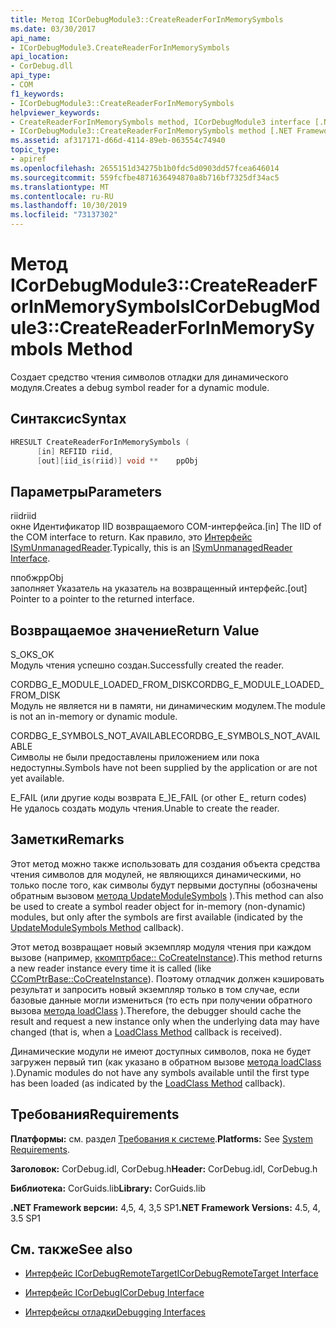 ```yaml
---
title: Метод ICorDebugModule3::CreateReaderForInMemorySymbols
ms.date: 03/30/2017
api_name:
- ICorDebugModule3.CreateReaderForInMemorySymbols
api_location:
- CorDebug.dll
api_type:
- COM
f1_keywords:
- ICorDebugModule3::CreateReaderForInMemorySymbols
helpviewer_keywords:
- CreateReaderForInMemorySymbols method, ICorDebugModule3 interface [.NET Framework debugging]
- ICorDebugModule3::CreateReaderForInMemorySymbols method [.NET Framework debugging]
ms.assetid: af317171-d66d-4114-89eb-063554c74940
topic_type:
- apiref
ms.openlocfilehash: 2655151d34275b1b0fdc5d0903dd57fcea646014
ms.sourcegitcommit: 559fcfbe4871636494870a8b716bf7325df34ac5
ms.translationtype: MT
ms.contentlocale: ru-RU
ms.lasthandoff: 10/30/2019
ms.locfileid: "73137302"
---
```

# <a name="icordebugmodule3createreaderforinmemorysymbols-method"></a><span data-ttu-id="169a4-102">Метод ICorDebugModule3::CreateReaderForInMemorySymbols</span><span class="sxs-lookup"><span data-stu-id="169a4-102">ICorDebugModule3::CreateReaderForInMemorySymbols Method</span></span>
<span data-ttu-id="169a4-103">Создает средство чтения символов отладки для динамического модуля.</span><span class="sxs-lookup"><span data-stu-id="169a4-103">Creates a debug symbol reader for a dynamic module.</span></span>  
  
## <a name="syntax"></a><span data-ttu-id="169a4-104">Синтаксис</span><span class="sxs-lookup"><span data-stu-id="169a4-104">Syntax</span></span>  
  
```cpp  
HRESULT CreateReaderForInMemorySymbols (  
      [in] REFIID riid,  
      [out][iid_is(riid)] void **    ppObj  
```  
  
## <a name="parameters"></a><span data-ttu-id="169a4-105">Параметры</span><span class="sxs-lookup"><span data-stu-id="169a4-105">Parameters</span></span>  
 <span data-ttu-id="169a4-106">riid</span><span class="sxs-lookup"><span data-stu-id="169a4-106">riid</span></span>  
 <span data-ttu-id="169a4-107">окне Идентификатор IID возвращаемого COM-интерфейса.</span><span class="sxs-lookup"><span data-stu-id="169a4-107">[in] The IID of the COM interface to return.</span></span> <span data-ttu-id="169a4-108">Как правило, это [Интерфейс ISymUnmanagedReader](../../../../docs/framework/unmanaged-api/diagnostics/isymunmanagedreader-interface.md).</span><span class="sxs-lookup"><span data-stu-id="169a4-108">Typically, this is an [ISymUnmanagedReader Interface](../../../../docs/framework/unmanaged-api/diagnostics/isymunmanagedreader-interface.md).</span></span>  
  
 <span data-ttu-id="169a4-109">ппобж</span><span class="sxs-lookup"><span data-stu-id="169a4-109">ppObj</span></span>  
 <span data-ttu-id="169a4-110">заполняет Указатель на указатель на возвращенный интерфейс.</span><span class="sxs-lookup"><span data-stu-id="169a4-110">[out] Pointer to a pointer to the returned interface.</span></span>  
  
## <a name="return-value"></a><span data-ttu-id="169a4-111">Возвращаемое значение</span><span class="sxs-lookup"><span data-stu-id="169a4-111">Return Value</span></span>  
 <span data-ttu-id="169a4-112">S_OK</span><span class="sxs-lookup"><span data-stu-id="169a4-112">S_OK</span></span>  
 <span data-ttu-id="169a4-113">Модуль чтения успешно создан.</span><span class="sxs-lookup"><span data-stu-id="169a4-113">Successfully created the reader.</span></span>  
  
 <span data-ttu-id="169a4-114">CORDBG_E_MODULE_LOADED_FROM_DISK</span><span class="sxs-lookup"><span data-stu-id="169a4-114">CORDBG_E_MODULE_LOADED_FROM_DISK</span></span>  
 <span data-ttu-id="169a4-115">Модуль не является ни в памяти, ни динамическим модулем.</span><span class="sxs-lookup"><span data-stu-id="169a4-115">The module is not an in-memory or dynamic module.</span></span>  
  
 <span data-ttu-id="169a4-116">CORDBG_E_SYMBOLS_NOT_AVAILABLE</span><span class="sxs-lookup"><span data-stu-id="169a4-116">CORDBG_E_SYMBOLS_NOT_AVAILABLE</span></span>  
 <span data-ttu-id="169a4-117">Символы не были предоставлены приложением или пока недоступны.</span><span class="sxs-lookup"><span data-stu-id="169a4-117">Symbols have not been supplied by the application or are not yet available.</span></span>  
  
 <span data-ttu-id="169a4-118">E_FAIL (или другие коды возврата E_)</span><span class="sxs-lookup"><span data-stu-id="169a4-118">E_FAIL (or other E_ return codes)</span></span>  
 <span data-ttu-id="169a4-119">Не удалось создать модуль чтения.</span><span class="sxs-lookup"><span data-stu-id="169a4-119">Unable to create the reader.</span></span>  
  
## <a name="remarks"></a><span data-ttu-id="169a4-120">Заметки</span><span class="sxs-lookup"><span data-stu-id="169a4-120">Remarks</span></span>  
 <span data-ttu-id="169a4-121">Этот метод можно также использовать для создания объекта средства чтения символов для модулей, не являющихся динамическими, но только после того, как символы будут первыми доступны (обозначены обратным вызовом [метода UpdateModuleSymbols](../../../../docs/framework/unmanaged-api/debugging/icordebugmanagedcallback-updatemodulesymbols-method.md) ).</span><span class="sxs-lookup"><span data-stu-id="169a4-121">This method can also be used to create a symbol reader object for in-memory (non-dynamic) modules, but only after the symbols are first available (indicated by the [UpdateModuleSymbols Method](../../../../docs/framework/unmanaged-api/debugging/icordebugmanagedcallback-updatemodulesymbols-method.md) callback).</span></span>  
  
 <span data-ttu-id="169a4-122">Этот метод возвращает новый экземпляр модуля чтения при каждом вызове (например, [ккомптрбасе:: CoCreateInstance](/cpp/atl/reference/ccomptrbase-class#cocreateinstance)).</span><span class="sxs-lookup"><span data-stu-id="169a4-122">This method returns a new reader instance every time it is called (like [CComPtrBase::CoCreateInstance](/cpp/atl/reference/ccomptrbase-class#cocreateinstance)).</span></span> <span data-ttu-id="169a4-123">Поэтому отладчик должен кэшировать результат и запросить новый экземпляр только в том случае, если базовые данные могли измениться (то есть при получении обратного вызова [метода loadClass](../../../../docs/framework/unmanaged-api/debugging/icordebugmanagedcallback-loadclass-method.md) ).</span><span class="sxs-lookup"><span data-stu-id="169a4-123">Therefore, the debugger should cache the result and request a new instance only when the underlying data may have changed (that is, when a [LoadClass Method](../../../../docs/framework/unmanaged-api/debugging/icordebugmanagedcallback-loadclass-method.md) callback is received).</span></span>  
  
 <span data-ttu-id="169a4-124">Динамические модули не имеют доступных символов, пока не будет загружен первый тип (как указано в обратном вызове [метода loadClass](../../../../docs/framework/unmanaged-api/debugging/icordebugmanagedcallback-loadclass-method.md) ).</span><span class="sxs-lookup"><span data-stu-id="169a4-124">Dynamic modules do not have any symbols available until the first type has been loaded (as indicated by the [LoadClass Method](../../../../docs/framework/unmanaged-api/debugging/icordebugmanagedcallback-loadclass-method.md) callback).</span></span>  
  
## <a name="requirements"></a><span data-ttu-id="169a4-125">Требования</span><span class="sxs-lookup"><span data-stu-id="169a4-125">Requirements</span></span>  
 <span data-ttu-id="169a4-126">**Платформы:** см. раздел [Требования к системе](../../../../docs/framework/get-started/system-requirements.md).</span><span class="sxs-lookup"><span data-stu-id="169a4-126">**Platforms:** See [System Requirements](../../../../docs/framework/get-started/system-requirements.md).</span></span>  
  
 <span data-ttu-id="169a4-127">**Заголовок:** CorDebug.idl, CorDebug.h</span><span class="sxs-lookup"><span data-stu-id="169a4-127">**Header:** CorDebug.idl, CorDebug.h</span></span>  
  
 <span data-ttu-id="169a4-128">**Библиотека:** CorGuids.lib</span><span class="sxs-lookup"><span data-stu-id="169a4-128">**Library:** CorGuids.lib</span></span>  
  
 <span data-ttu-id="169a4-129">**.NET Framework версии:** 4,5, 4, 3,5 SP1</span><span class="sxs-lookup"><span data-stu-id="169a4-129">**.NET Framework Versions:** 4.5, 4, 3.5 SP1</span></span>  
  
## <a name="see-also"></a><span data-ttu-id="169a4-130">См. также</span><span class="sxs-lookup"><span data-stu-id="169a4-130">See also</span></span>

- [<span data-ttu-id="169a4-131">Интерфейс ICorDebugRemoteTarget</span><span class="sxs-lookup"><span data-stu-id="169a4-131">ICorDebugRemoteTarget Interface</span></span>](../../../../docs/framework/unmanaged-api/debugging/icordebugremotetarget-interface.md)
- [<span data-ttu-id="169a4-132">Интерфейс ICorDebug</span><span class="sxs-lookup"><span data-stu-id="169a4-132">ICorDebug Interface</span></span>](../../../../docs/framework/unmanaged-api/debugging/icordebug-interface.md)

- [<span data-ttu-id="169a4-133">Интерфейсы отладки</span><span class="sxs-lookup"><span data-stu-id="169a4-133">Debugging Interfaces</span></span>](../../../../docs/framework/unmanaged-api/debugging/debugging-interfaces.md)
